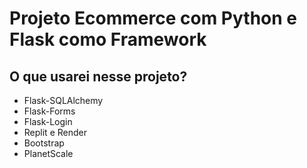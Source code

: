 # Projeto Ecommerce com Python e Flask como Framework
## O que usarei nesse projeto?
- Flask-SQLAlchemy
- Flask-Forms
- Flask-Login
- Replit e Render
- Bootstrap
- PlanetScale
